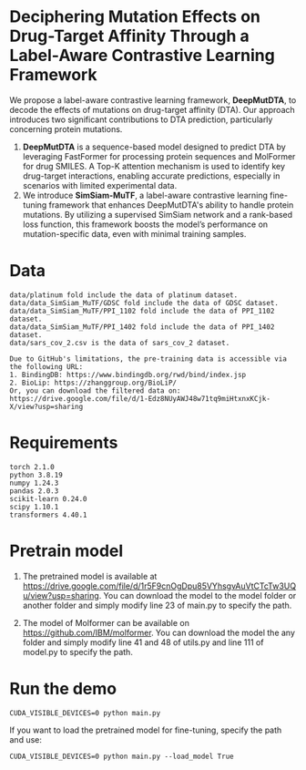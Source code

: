 # Deciphering Mutation Effects on Drug-Target Affinity Through a Label-Aware Contrastive Learning Framework

We propose a label-aware contrastive learning framework, **DeepMutDTA**, to decode the effects of mutations on drug-target affinity (DTA). Our approach introduces two significant contributions to DTA prediction, particularly concerning protein mutations. 
1. **DeepMutDTA** is a sequence-based model designed to predict DTA by leveraging FastFormer for processing protein sequences and MolFormer for drug SMILES. A Top-K attention mechanism is used to identify key drug-target interactions, enabling accurate predictions, especially in scenarios with limited experimental data.
2. We introduce **SimSiam-MuTF**, a label-aware contrastive learning fine-tuning framework that enhances DeepMutDTA's ability to handle protein mutations. By utilizing a supervised SimSiam network and a rank-based loss function, this framework boosts the model’s performance on mutation-specific data, even with minimal training samples.

# Data
```
data/platinum fold include the data of platinum dataset.
data/data_SimSiam_MuTF/GDSC fold include the data of GDSC dataset.
data/data_SimSiam_MuTF/PPI_1102 fold include the data of PPI_1102 dataset.
data/data_SimSiam_MuTF/PPI_1402 fold include the data of PPI_1402 dataset.
data/sars_cov_2.csv is the data of sars_cov_2 dataset.

Due to GitHub's limitations, the pre-training data is accessible via the following URL:
1. BindingDB: https://www.bindingdb.org/rwd/bind/index.jsp
2. BioLip: https://zhanggroup.org/BioLiP/
Or, you can download the filtered data on: https://drive.google.com/file/d/1-Edz8NUyAWJ48w71tq9miHtxnxKCjk-X/view?usp=sharing
```

# Requirements
```
torch 2.1.0
python 3.8.19
numpy 1.24.3
pandas 2.0.3
scikit-learn 0.24.0
scipy 1.10.1
transformers 4.40.1
```

# Pretrain model

1. The pretrained model is available at https://drive.google.com/file/d/1r5F9cnOgDpu85VYhsgvAuVtCTcTw3UQu/view?usp=sharing. You can download the model to the model folder or another folder and simply modify line 23 of main.py to specify the path.

2. The model of Molformer can be available on https://github.com/IBM/molformer. You can download the model the any folder and simply modify line 41 and 48 of utils.py and line 111 of model.py to specify the path.

# Run the demo

```
CUDA_VISIBLE_DEVICES=0 python main.py
```
If you want to load the pretrained model for fine-tuning, specify the path and use:
```
CUDA_VISIBLE_DEVICES=0 python main.py --load_model True
```
